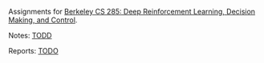 Assignments for [Berkeley CS 285: Deep Reinforcement Learning, Decision Making, and Control](http://rail.eecs.berkeley.edu/deeprlcourse/).

Notes: [TODD]()

Reports: [TODO]()
